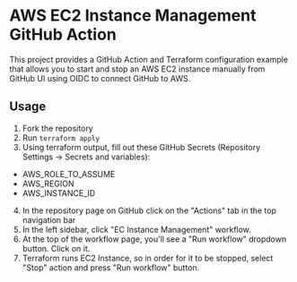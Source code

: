 # AWS EC2 Instance Management GitHub Action

This project provides a GitHub Action and Terraform configuration example that allows you to start and stop an AWS EC2 instance manually from GitHub UI using OIDC to connect GitHub to AWS.

## Usage

1. Fork the repository
2. Run `terraform apply`
3. Using terraform output, fill out these GitHub Secrets (Repository Settings -> Secrets and variables):

- AWS_ROLE_TO_ASSUME
- AWS_REGION
- AWS_INSTANCE_ID

4. In the repository page on GitHub click on the "Actions" tab in the top navigation bar
5. In the left sidebar, click "EC Instance Management" workflow.
6. At the top of the workflow page, you'll see a "Run workflow" dropdown button. Click on it.
7. Terraform runs EC2 Instance, so in order for it to be stopped, select "Stop" action and press "Run workflow" button.
